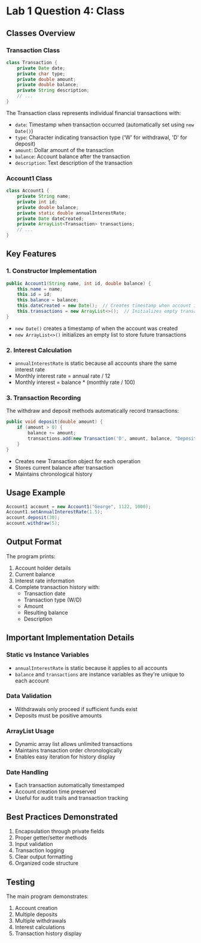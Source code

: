 # Lab 1 Question 4: Class

## Classes Overview

### Transaction Class
```java
class Transaction {
    private Date date;
    private char type;
    private double amount;
    private double balance;
    private String description;
    // ...
}
```

The Transaction class represents individual financial transactions with:
- `date`: Timestamp when transaction occurred (automatically set using `new Date()`)
- `type`: Character indicating transaction type ('W' for withdrawal, 'D' for deposit)
- `amount`: Dollar amount of the transaction
- `balance`: Account balance after the transaction
- `description`: Text description of the transaction

### Account1 Class
```java
class Account1 {
    private String name;
    private int id;
    private double balance;
    private static double annualInterestRate;
    private Date dateCreated;
    private ArrayList<Transaction> transactions;
    // ...
}
```

## Key Features

### 1. Constructor Implementation
```java
public Account1(String name, int id, double balance) {
    this.name = name;
    this.id = id;
    this.balance = balance;
    this.dateCreated = new Date();  // Creates timestamp when account is opened
    this.transactions = new ArrayList<>();  // Initializes empty transaction list
}
```
- `new Date()` creates a timestamp of when the account was created
- `new ArrayList<>()` initializes an empty list to store future transactions

### 2. Interest Calculation
- `annualInterestRate` is static because all accounts share the same interest rate
- Monthly interest rate = annual rate / 12
- Monthly interest = balance * (monthly rate / 100)

### 3. Transaction Recording
The withdraw and deposit methods automatically record transactions:
```java
public void deposit(double amount) {
    if (amount > 0) {
        balance += amount;
        transactions.add(new Transaction('D', amount, balance, "Deposit"));
    }
}
```
- Creates new Transaction object for each operation
- Stores current balance after transaction
- Maintains chronological history

## Usage Example
```java
Account1 account = new Account1("George", 1122, 1000);
Account1.setAnnualInterestRate(1.5);
account.deposit(30);
account.withdraw(5);
```

## Output Format
The program prints:
1. Account holder details
2. Current balance
3. Interest rate information
4. Complete transaction history with:
   - Transaction date
   - Transaction type (W/D)
   - Amount
   - Resulting balance
   - Description

## Important Implementation Details

### Static vs Instance Variables
- `annualInterestRate` is static because it applies to all accounts
- `balance` and `transactions` are instance variables as they're unique to each account

### Data Validation
- Withdrawals only proceed if sufficient funds exist
- Deposits must be positive amounts

### ArrayList Usage
- Dynamic array list allows unlimited transactions
- Maintains transaction order chronologically
- Enables easy iteration for history display

### Date Handling
- Each transaction automatically timestamped
- Account creation time preserved
- Useful for audit trails and transaction tracking

## Best Practices Demonstrated
1. Encapsulation through private fields
2. Proper getter/setter methods
3. Input validation
4. Transaction logging
5. Clear output formatting
6. Organized code structure

## Testing
The main program demonstrates:
1. Account creation
2. Multiple deposits
3. Multiple withdrawals
4. Interest calculations
5. Transaction history display